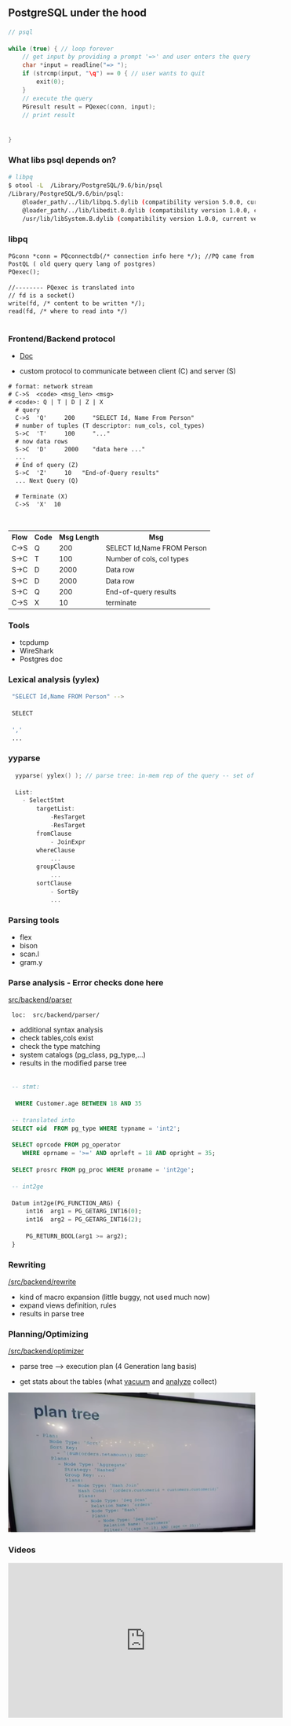 ## PostgreSQL under the hood

```c
// psql

while (true) { // loop forever
    // get input by providing a prompt '=>' and user enters the query
    char *input = readline("=> ");
    if (strcmp(input, "\q") == 0 { // user wants to quit
        exit(0);
    }
    // execute the query 
    PGresult result = PQexec(conn, input);
    // print result
    

}

```

### What libs psql depends on? 

```bash
# libpq
$ otool -L  /Library/PostgreSQL/9.6/bin/psql 
/Library/PostgreSQL/9.6/bin/psql:
	@loader_path/../lib/libpq.5.dylib (compatibility version 5.0.0, current version 5.9.0)
	@loader_path/../lib/libedit.0.dylib (compatibility version 1.0.0, current version 1.53.0)
	/usr/lib/libSystem.B.dylib (compatibility version 1.0.0, current version 169.3.0)

```

### libpq

```
PGconn *conn = PQconnectdb(/* connection info here */); //PQ came from PostQL ( old query query lang of postgres)
PQexec();

//-------- PQexec is translated into
// fd is a socket()
write(fd, /* content to be written */);
read(fd, /* where to read into */)


```

### Frontend/Backend protocol

- [Doc](https://www.postgresql.org/docs/9.3/protocol.html)

- custom protocol to communicate between client (C) and server (S)

```
# format: network stream 
# C->S  <code> <msg_len> <msg> 
# <code>: Q | T | D | Z | X
  # query
  C->S  'Q'     200     "SELECT Id, Name From Person"
  # number of tuples (T descriptor: num_cols, col_types)
  S->C  'T'     100     "..."
  # now data rows
  S->C  'D'     2000    "data here ..."
  ...
  # End of query (Z)
  S->C  'Z'     10   "End-of-Query results"
  ... Next Query (Q)

  # Terminate (X)
  C->S  'X'  10



```

<table class='table table-bordered table-striped'>
 <tr> <th>Flow</th><th>Code</th><th>Msg Length</th><th>Msg</th></tr>
 <tr><td>C->S</td><td>Q</td><td>200</td><td>SELECT Id,Name FROM Person</td></tr>

 <tr><td>S->C</td><td>T</td><td>100</td><td>Number of cols, col types</td></tr>
 <tr><td>S->C</td><td>D</td><td>2000</td><td>Data row</td></tr>
 <tr><td>S->C</td><td>D</td><td>2000</td><td>Data row</td></tr>
 <tr><td>S->C</td><td>Q</td><td>200</td><td>End-of-query results</td></tr>

<tr><td>C->S</td><td>X</td><td>10</td><td>terminate</td></tr>


</table>

### Tools

- tcpdump
- WireShark
- Postgres doc



### Lexical analysis (yylex)

```bash
 "SELECT Id,Name FROM Person" -->

 SELECT

 ','
 ...


```

### yyparse

```c
  yyparse( yylex() ); // parse tree: in-mem rep of the query -- set of c structs

  List:
    - SelectStmt
        targetList:
            -ResTarget
            -ResTarget
        fromClause
            - JoinExpr
        whereClause
            ...
        groupClause
            ...
        sortClause
            - SortBy
            ...


```


### Parsing tools

- flex
- bison
- scan.l
- gram.y


### Parse analysis - Error checks done here

[src/backend/parser](https://github.com/postgres/postgres/tree/master/src/backend/parser)

```
 loc:  src/backend/parser/

```

- additional syntax analysis
- check tables,cols exist
- check the type matching
- system catalogs (pg_class, pg_type,...)
- results in the modified parse tree


```sql

 -- stmt:
 
  WHERE Customer.age BETWEEN 18 AND 35

 -- translated into
 SELECT oid  FROM pg_type WHERE typname = 'int2';

 SELECT oprcode FROM pg_operator
    WHERE oprname = '>=' AND oprleft = 18 AND opright = 35;

 SELECT prosrc FROM pg_proc WHERE proname = 'int2ge';

 -- int2ge 

 Datum int2ge(PG_FUNCTION_ARG) {
     int16  arg1 = PG_GETARG_INT16(0);
     int16  arg2 = PG_GETARG_INT16(2);

     PG_RETURN_BOOL(arg1 >= arg2);
 }

```

### Rewriting
[/src/backend/rewrite](https://github.com/postgres/postgres/tree/master/src/backend/rewrite)

 - kind of macro expansion (little buggy, not used much now)
 - expand views definition, rules
 - results in parse tree


### Planning/Optimizing
[/src/backend/optimizer](https://github.com/postgres/postgres/tree/master/src/backend/optimizer)

- parse tree --> execution plan (4 Generation lang basis)

- get stats about the tables (what [vacuum](https://www.postgresql.org/docs/9.1/sql-vacuum.html) and [analyze](https://www.postgresql.org/docs/9.1/sql-analyze.html) collect)

![plan-tree](img/plan-tree-1.png)


### Videos

<iframe width="560" height="315" src="https://www.youtube.com/embed/zkEhX0yOL3k" frameborder="0" allow="accelerometer; autoplay; encrypted-media; gyroscope; picture-in-picture" allowfullscreen></iframe>

